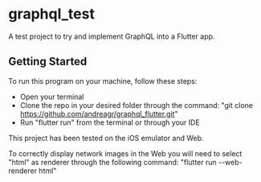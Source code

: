 # graphql_test

A test project to try and implement GraphQL into a Flutter app.

## Getting Started

To run this program on your machine, follow these steps:
- Open your terminal
- Clone the repo in your desired folder through the command: "git clone https://github.com/andreagr/graphql_flutter.git"
- Run "flutter run" from the terminal or through your IDE

This project has been tested on the iOS emulator and Web.

To correctly display network images in the Web you will need to select "html" as renderer through the following command:
"flutter run --web-renderer html"
